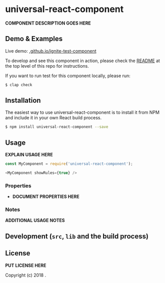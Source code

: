 # universal-react-component

**COMPONENT DESCRIPTION GOES HERE**

## Demo & Examples

Live demo: [.github.io/ignite-test-component](http://.github.io/ignite-test-component/)

To develop and see this component in action, please check the [README](../../README.md) at the top level of this repo for instructions.

If you want to run test for this component locally, please run:

```bash
$ clap check
```

## Installation

The easiest way to use universal-react-component is to install it from NPM and include it in your own React build process.

```bash
$ npm install universal-react-component --save
```

## Usage

**EXPLAIN USAGE HERE**

```js
const MyComponent = require('universal-react-component');

<MyComponent showRules={true} />
```

### Properties

-   **DOCUMENT PROPERTIES HERE**

### Notes

**ADDITIONAL USAGE NOTES**

## Development (`src`, `lib` and the build process)


## License

**PUT LICENSE HERE**

Copyright (c) 2018 .
